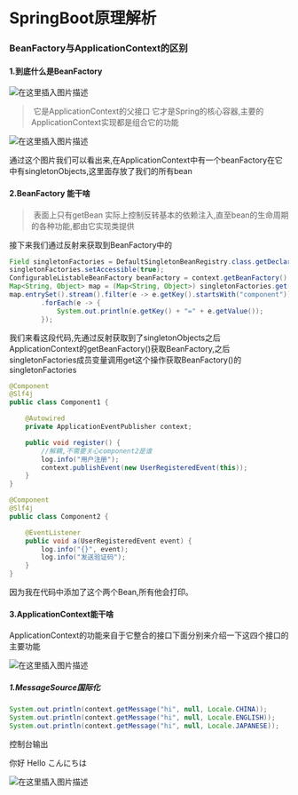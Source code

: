 # SpringBoot原理解析

### BeanFactory与ApplicationContext的区别

#### 1.到底什么是BeanFactory
![在这里插入图片描述](https://img-blog.csdnimg.cn/d59046698499452fb0695c533fe8898d.png)



> ​	它是ApplicationContext的父接口
> ​	它才是Spring的核心容器,主要的ApplicationContext实现都是组合它的功能

![在这里插入图片描述](https://img-blog.csdnimg.cn/8394e1b652de4aa0957ca7f8297b5d1b.png)


通过这个图片我们可以看出来,在ApplicationContext中有一个beanFactory在它中有singletonObjects,这里面存放了我们的所有bean

#### 2.BeanFactory 能干啥


> ​	表面上只有getBean
> ​	实际上控制反转基本的依赖注入,直至bean的生命周期的各种功能,都由它实现类提供

接下来我们通过反射来获取到BeanFactory中的

```java
Field singletonFactories = DefaultSingletonBeanRegistry.class.getDeclaredField("singletonObjects");
singletonFactories.setAccessible(true);
ConfigurableListableBeanFactory beanFactory = context.getBeanFactory();
Map<String, Object> map = (Map<String, Object>) singletonFactories.get(beanFactory);
map.entrySet().stream().filter(e -> e.getKey().startsWith("component"))
        .forEach(e -> {
            System.out.println(e.getKey() + "=" + e.getValue());
        });
```

我们来看这段代码,先通过反射获取到了singletonObjects之后ApplicationContext的getBeanFactory()获取BeanFactory,之后singletonFactories成员变量调用get这个操作获取BeanFactory()的singletonFactories

```java
@Component
@Slf4j
public class Component1 {

    @Autowired
    private ApplicationEventPublisher context;

    public void register() {
        //解耦,不需要关心component2是谁
        log.info("用户注册");
        context.publishEvent(new UserRegisteredEvent(this));
    }
}

@Component
@Slf4j
public class Component2 {

    @EventListener
    public void a(UserRegisteredEvent event) {
        log.info("{}", event);
        log.info("发送验证码");
    }
}

```

因为我在代码中添加了这个两个Bean,所有他会打印。

#### 3.ApplicationContext能干啥

ApplicationContext的功能来自于它整合的接口下面分别来介绍一下这四个接口的主要功能

![在这里插入图片描述](https://img-blog.csdnimg.cn/ea6faf3cb1584da9bb8217aa2332dac2.png)


##### 1.MessageSource国际化

```java
System.out.println(context.getMessage("hi", null, Locale.CHINA));
System.out.println(context.getMessage("hi", null, Locale.ENGLISH));
System.out.println(context.getMessage("hi", null, Locale.JAPANESE));
```

控制台输出

你好
Hello
こんにちは

![在这里插入图片描述](https://img-blog.csdnimg.cn/ac1d5978a38c4f8aadc525bac466b168.png)


